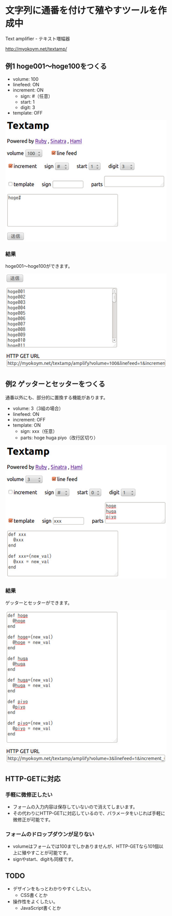 # 文字列に通番を付けて殖やすツールを作成中

Text amplifier - テキスト増幅器

http://myokoym.net/textamp/

## 例1 hoge001〜hoge100をつくる

* volume: 100
* linefeed: ON
* increment: ON
  * sign: #（任意）
  * start: 1
  * digit: 3
* template: OFF

![textamp_20130127_01](/images/textamp_20130127_01.jpg)

### 結果

hoge001〜hoge100ができます。

![textamp_20130127_02](/images/textamp_20130127_02.jpg)

## 例2 ゲッターとセッターをつくる

通番以外にも、部分的に置換する機能があります。

* volume: 3（3組の場合）
* linefeed: ON
* increment: OFF
* template: ON
  * sign: xxx（任意）
  * parts: hoge huga piyo（改行区切り）

![textamp_20130127_03](/images/textamp_20130127_03.jpg)

### 結果

ゲッターとセッターができます。

![textamp_20130127_04](/images/textamp_20130127_04.jpg)

## HTTP-GETに対応

### 手軽に微修正したい

* フォームの入力内容は保存していないので消えてしまいます。
* その代わりにHTTP-GETに対応しているので、パラメータをいじれば手軽に微修正が可能です。

### フォームのドロップダウンが足りない

* volumeはフォームでは100までしかありませんが、HTTP-GETなら101個以上に殖やすことが可能です。
* signやstart、digitも同様です。

## TODO 

* デザインをもっとわかりやすくしたい。
  * CSS書くとか
* 操作性をよくしたい。
  * JavaScript書くとか


